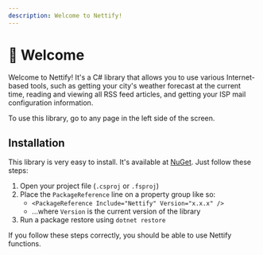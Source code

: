 ```yaml
---
description: Welcome to Nettify!
---
```


# 👋 Welcome

Welcome to Nettify! It's a C# library that allows you to use various Internet-based tools, such as getting your city's weather forecast at the current time, reading and viewing all RSS feed articles, and getting your ISP mail configuration information.

To use this library, go to any page in the left side of the screen.

## Installation

This library is very easy to install. It's available at [NuGet](https://www.nuget.org/packages/SpecProbe/). Just follow these steps:

1. Open your project file (`.csproj` or `.fsproj`)
2. Place the `PackageReference` line on a property group like so:
   * `<PackageReference Include="Nettify" Version="x.x.x" />`
   * ...where `Version` is the current version of the library
3. Run a package restore using `dotnet restore`

If you follow these steps correctly, you should be able to use Nettify functions.
